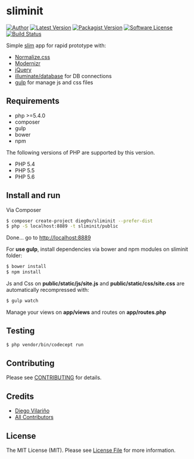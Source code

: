 # sliminit

[![Author](http://img.shields.io/badge/author-@dieg0v-blue.svg?style=flat-square)](https://twitter.com/dieg0v)
[![Latest Version](https://img.shields.io/github/release/dieg0v/sliminit.svg?style=flat-square)](https://github.com/dieg0v/sliminit/releases)
[![Packagist Version](https://img.shields.io/packagist/v/dieg0v/sliminit.svg?style=flat-square)](https://packagist.org/packages/dieg0v/sliminit)
[![Software License](https://img.shields.io/badge/license-MIT-brightgreen.svg?style=flat-square)](LICENSE.md)
[![Build Status](https://img.shields.io/travis/dieg0v/sliminit/master.svg?style=flat-square)](https://travis-ci.org/dieg0v/sliminit)

Simple [slim](https://github.com/slimphp/Slim) app for rapid prototype with:

- [Normalize.css](https://github.com/necolas/normalize.css)
- [Modernizr](https://github.com/Modernizr/Modernizr)
- [jQuery](https://github.com/jquery/jquery)
- [illuminate/database](https://github.com/illuminate/database) for DB connections
- [gulp](https://github.com/gulpjs/gulp) for manage js and css files

## Requirements

* php >=5.4.0
* composer
* gulp
* bower
* npm

The following versions of PHP are supported by this version.

* PHP 5.4
* PHP 5.5
* PHP 5.6

## Install and run

Via Composer

``` bash
$ composer create-project dieg0v/sliminit --prefer-dist
$ php -S localhost:8889 -t sliminit/public
```

Done... go to [http://localhost:8889](http://localhost:8889)

For **use gulp**, install dependencies via bower and npm modules on sliminit folder:

``` bash
$ bower install
$ npm install
```

Js and Css on **public/static/js/site.js** and **public/static/css/site.css** are automatically recompressed with:

``` bash
$ gulp watch
```

Manage your views on **app/views** and routes on **app/routes.php**

## Testing

``` bash
$ php vendor/bin/codecept run
```

## Contributing

Please see [CONTRIBUTING](https://github.com/dieg0v/sliminit/blob/master/CONTRIBUTING.md) for details.

## Credits

- [Diego Vilariño](https://github.com/dieg0v)
- [All Contributors](https://github.com/dieg0v/sliminit/contributors)

## License

The MIT License (MIT). Please see [License File](https://github.com/dieg0v/sliminit/blob/master/LICENSE.md) for more information.